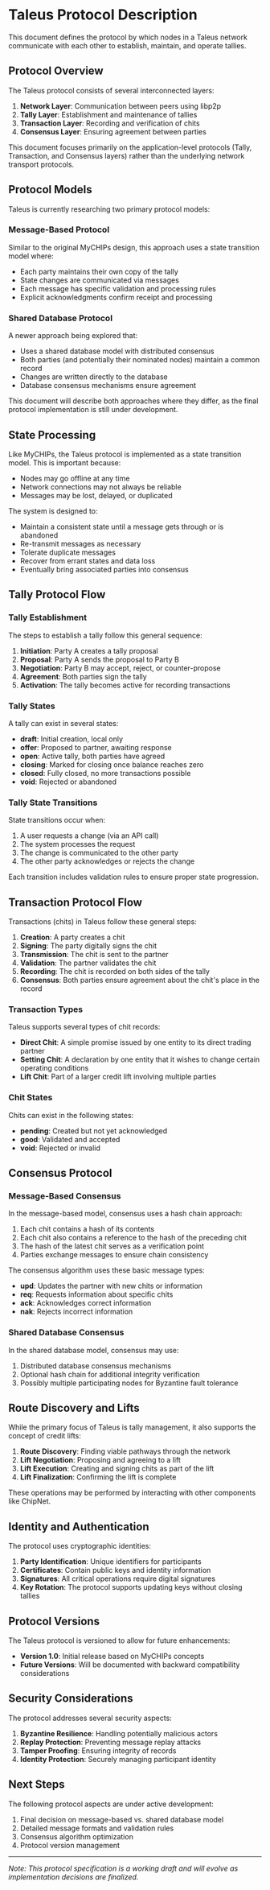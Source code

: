 # Taleus Protocol Description

This document defines the protocol by which nodes in a Taleus network communicate with each other to establish, maintain, and operate tallies.

## Protocol Overview

The Taleus protocol consists of several interconnected layers:

1. **Network Layer**: Communication between peers using libp2p
2. **Tally Layer**: Establishment and maintenance of tallies
3. **Transaction Layer**: Recording and verification of chits
4. **Consensus Layer**: Ensuring agreement between parties

This document focuses primarily on the application-level protocols (Tally, Transaction, and Consensus layers) rather than the underlying network transport protocols.

## Protocol Models

Taleus is currently researching two primary protocol models:

### Message-Based Protocol

Similar to the original MyCHIPs design, this approach uses a state transition model where:
- Each party maintains their own copy of the tally
- State changes are communicated via messages
- Each message has specific validation and processing rules
- Explicit acknowledgments confirm receipt and processing

### Shared Database Protocol

A newer approach being explored that:
- Uses a shared database model with distributed consensus
- Both parties (and potentially their nominated nodes) maintain a common record
- Changes are written directly to the database
- Database consensus mechanisms ensure agreement

This document will describe both approaches where they differ, as the final protocol implementation is still under development.

## State Processing

Like MyCHIPs, the Taleus protocol is implemented as a state transition model. This is important because:

- Nodes may go offline at any time
- Network connections may not always be reliable
- Messages may be lost, delayed, or duplicated

The system is designed to:
- Maintain a consistent state until a message gets through or is abandoned
- Re-transmit messages as necessary
- Tolerate duplicate messages
- Recover from errant states and data loss
- Eventually bring associated parties into consensus

## Tally Protocol Flow

### Tally Establishment

The steps to establish a tally follow this general sequence:

1. **Initiation**: Party A creates a tally proposal
2. **Proposal**: Party A sends the proposal to Party B
3. **Negotiation**: Party B may accept, reject, or counter-propose
4. **Agreement**: Both parties sign the tally
5. **Activation**: The tally becomes active for recording transactions

### Tally States

A tally can exist in several states:

- **draft**: Initial creation, local only
- **offer**: Proposed to partner, awaiting response
- **open**: Active tally, both parties have agreed
- **closing**: Marked for closing once balance reaches zero
- **closed**: Fully closed, no more transactions possible
- **void**: Rejected or abandoned

### Tally State Transitions

State transitions occur when:
1. A user requests a change (via an API call)
2. The system processes the request
3. The change is communicated to the other party
4. The other party acknowledges or rejects the change

Each transition includes validation rules to ensure proper state progression.

## Transaction Protocol Flow

Transactions (chits) in Taleus follow these general steps:

1. **Creation**: A party creates a chit
2. **Signing**: The party digitally signs the chit
3. **Transmission**: The chit is sent to the partner
4. **Validation**: The partner validates the chit
5. **Recording**: The chit is recorded on both sides of the tally
6. **Consensus**: Both parties ensure agreement about the chit's place in the record

### Transaction Types

Taleus supports several types of chit records:

- **Direct Chit**: A simple promise issued by one entity to its direct trading partner
- **Setting Chit**: A declaration by one entity that it wishes to change certain operating conditions
- **Lift Chit**: Part of a larger credit lift involving multiple parties

### Chit States

Chits can exist in the following states:

- **pending**: Created but not yet acknowledged
- **good**: Validated and accepted
- **void**: Rejected or invalid

## Consensus Protocol

### Message-Based Consensus

In the message-based model, consensus uses a hash chain approach:

1. Each chit contains a hash of its contents
2. Each chit also contains a reference to the hash of the preceding chit
3. The hash of the latest chit serves as a verification point
4. Parties exchange messages to ensure chain consistency

The consensus algorithm uses these basic message types:
- **upd**: Updates the partner with new chits or information
- **req**: Requests information about specific chits
- **ack**: Acknowledges correct information
- **nak**: Rejects incorrect information

### Shared Database Consensus

In the shared database model, consensus may use:

1. Distributed database consensus mechanisms
2. Optional hash chain for additional integrity verification
3. Possibly multiple participating nodes for Byzantine fault tolerance

## Route Discovery and Lifts

While the primary focus of Taleus is tally management, it also supports the concept of credit lifts:

1. **Route Discovery**: Finding viable pathways through the network
2. **Lift Negotiation**: Proposing and agreeing to a lift
3. **Lift Execution**: Creating and signing chits as part of the lift
4. **Lift Finalization**: Confirming the lift is complete

These operations may be performed by interacting with other components like ChipNet.

## Identity and Authentication

The protocol uses cryptographic identities:

1. **Party Identification**: Unique identifiers for participants
2. **Certificates**: Contain public keys and identity information
3. **Signatures**: All critical operations require digital signatures
4. **Key Rotation**: The protocol supports updating keys without closing tallies

## Protocol Versions

The Taleus protocol is versioned to allow for future enhancements:

- **Version 1.0**: Initial release based on MyCHIPs concepts
- **Future Versions**: Will be documented with backward compatibility considerations

## Security Considerations

The protocol addresses several security aspects:

1. **Byzantine Resilience**: Handling potentially malicious actors
2. **Replay Protection**: Preventing message replay attacks
3. **Tamper Proofing**: Ensuring integrity of records
4. **Identity Protection**: Securely managing participant identity

## Next Steps

The following protocol aspects are under active development:

1. Final decision on message-based vs. shared database model
2. Detailed message formats and validation rules
3. Consensus algorithm optimization
4. Protocol version management

---

*Note: This protocol specification is a working draft and will evolve as implementation decisions are finalized.*